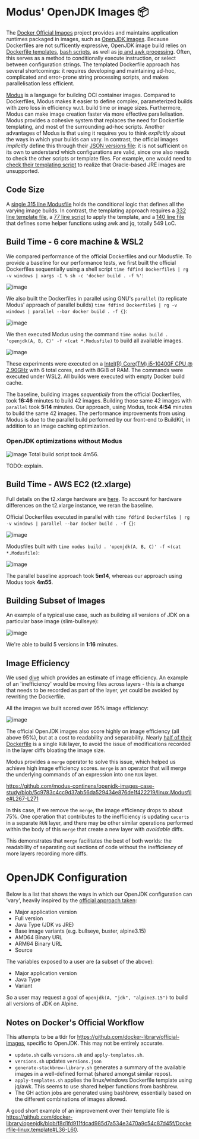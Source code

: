 # Modus' OpenJDK Images 📦

The [Docker Official Images](https://github.com/docker-library/official-images) project provides and maintains application runtimes packaged in images, such as [OpenJDK images](https://github.com/docker-library/openjdk). Because Dockerfiles are not sufficently expressive, OpenJDK image build relies on [Dockerfile templates](https://github.com/docker-library/openjdk/blob/c6190d5cbbefd5233c190561fda803f742ae8241/Dockerfile-linux.template), [bash scripts](https://github.com/docker-library/openjdk/blob/abebf9325fea4606b9759fb3b9257ea3eef40061/apply-templates.sh), as well as [jq and awk processing](https://github.com/docker-library/bashbrew/blob/master/scripts/jq-template.awk). Often, this serves as a method to conditionally execute instruction, or select between configuration strings. The templated Dockerfile approach has several shortcomings: it requires developing and maintaining ad-hoc, complicated and error-prone string processing scripts, and makes parallelisation less efficient.

[Modus](https://modus-continens.com) is a language for building OCI container images. Compared to Dockerfiles, Modus makes it easier to define complex, parameterized builds with zero loss in efficiency w.r.t. build time or image sizes. Furthermore, Modus can make image creation faster via more effective parallelisation. Modus provides a cohesive system that replaces the need for Dockerfile templating, and most of the surrounding ad-hoc scripts. Another advantages of Modus is that using it requires you to think *explicitly* about the ways in which your builds can vary. In contrast, the official images *implicitly* define this through their [JSON versions file](https://github.com/docker-library/openjdk/blob/master/versions.json): it is not sufficient on its own to understand which configurations are valid, since one also needs to check the other scripts or template files. For example, one would need to [check their templating script](https://github.com/docker-library/openjdk/blob/ce82579fcff27d724a50ceaa4f1c140ac0102f39/apply-templates.sh#L47-L49) to realize that Oracle-based JRE images are unsupported.

## Code Size

A [single 315 line Modusfile](./linux.Modusfile) holds the conditional logic that defines all the varying image builds. In contrast, the templating approach requires a [332 line template file](https://github.com/docker-library/openjdk/blob/c6190d5cbbefd5233c190561fda803f742ae8241/Dockerfile-linux.template), a [77 line script](https://github.com/docker-library/openjdk/blob/abebf9325fea4606b9759fb3b9257ea3eef40061/apply-templates.sh) to apply the template, and a [140 line file](https://github.com/docker-library/bashbrew/blob/master/scripts/jq-template.awk) that defines some helper functions using awk and jq, totally 549 LoC.

## Build Time - 6 core machine & WSL2

We compared performance of the official Dockerfiles and our Modusfile. To provide a baseline for our performance tests, we first built the official Dockerfiles sequentially using a shell script `time fdfind Dockerfile$ | rg -v windows | xargs -I % sh -c 'docker build . -f %'`:

![image](https://user-images.githubusercontent.com/46009390/152654516-7e6583ca-c52e-42f0-bad9-c89db768b2be.png)

We also built the Dockerfiles in parallel using GNU's `parallel` (to replicate Modus' approach of parallel builds) `time fdfind Dockerfile$ | rg -v windows | parallel --bar docker build . -f {}`:

![image](https://user-images.githubusercontent.com/46009390/153932239-203272f5-2347-40c2-80c3-2c9d9cb8b67f.png)

We then executed Modus using the command `time modus build . 'openjdk(A, B, C)' -f <(cat *.Modusfile)` to build all available images. 

![image](https://user-images.githubusercontent.com/46009390/153933632-b013dd69-04e1-4cd4-b668-7ffedb543d74.png)

These experiments were executed on a [Intel(R) Core(TM) i5-10400F CPU @ 2.90GHz](https://www.intel.co.uk/content/www/uk/en/products/sku/199278/intel-core-i510400f-processor-12m-cache-up-to-4-30-ghz/specifications.html) with 6 total cores, and with 8GiB of RAM.
The commands were executed under WSL2. All builds were executed with empty Docker build cache.

The baseline, building images _sequentially_ from the official Dockerfiles, took __16:46__ minutes to build 42 images. Building those same 42 images with `parallel` took **5:14** minutes.
Our approach, using Modus, took **4:54** minutes to build the same 42 images. The performance improvements from using Modus is due to the parallel build performed by our front-end to BuildKit, in addition to an image caching optimization.

### OpenJDK optimizations without Modus

![image](https://user-images.githubusercontent.com/46009390/154812068-780ec660-4613-4d32-916f-c4ee3a3a9ba1.png)
Total build script took 4m56.

TODO: explain.

## Build Time - AWS EC2 (t2.xlarge)

Full details on the t2.xlarge hardware are [here](https://aws.amazon.com/ec2/instance-types/t2/).
To account for hardware differences on the t2.xlarge instance, we reran the baseline.

Official Dockerfiles executed in parallel with `time fdfind Dockerfile$ | rg -v windows | parallel --bar docker build . -f {}`:

![image](https://user-images.githubusercontent.com/46009390/153929561-ec0f272c-2ea1-404c-a3df-4c0be80091e6.png)

Modusfiles built with `time modus build . 'openjdk(A, B, C)' -f <(cat *.Modusfile)`:

![image](https://user-images.githubusercontent.com/46009390/153930533-1e7ddee7-a1d3-44c8-bbce-89488cf0458f.png)

The parallel baseline approach took **5m14**, whereas our approach using Modus took **4m55**.


## Building Subset of Images

An example of a typical use case, such as building all versions of JDK on a particular base image (slim-bullseye):

![image](https://user-images.githubusercontent.com/46009390/153935512-c2122052-bae8-44e8-b7ae-2d7a7f3fa226.png)

We're able to build 5 versions in **1:16** minutes.

## Image Efficiency

We used [dive](https://github.com/wagoodman/dive) which provides an estimate of image efficiency. 
An example of an 'inefficiency' would be moving files across layers - this is a change that needs to be recorded as part of the layer, yet could be avoided by rewriting the Dockerfile.

All the images we built scored over 95% image efficiency:

![image](https://user-images.githubusercontent.com/46009390/152662059-67ecc65e-6b41-4dc8-b18a-082e98597bd5.png)

The official OpenJDK images also score highly on image efficiency (all above 95%), but at a cost to readability and separability.
Nearly [half of their Dockerfile](https://github.com/docker-library/openjdk/blob/ffcc4b9190be32ed7c4c92f6aa8fe2463da291d6/Dockerfile-linux.template#L187-L332) is a single `RUN` layer, to avoid the issue of modifications recorded in the layer diffs bloating the image size.

Modus provides a `merge` operator to solve this issue, which helped us achieve high image efficiency scores. `merge` is an operator that will merge the underlying commands of an expression into one `RUN` layer.

https://github.com/modus-continens/openjdk-images-case-study/blob/5c9783c4cc9d37ab56da529434e876de1f422219/linux.Modusfile#L267-L271

In this case, if we remove the `merge`, the image efficiency drops to about 75%. One operation that contributes to the inefficiency is updating `cacerts` in a separate `RUN` layer, and there may be other similar operations performed within the body of this `merge` that create a new layer with _avoidable_ diffs.

This demonstrates that `merge` facilitates the best of both worlds: the readability of separating out sections of code without the inefficiency of more layers recording more diffs.

# OpenJDK Configuration

Below is a list that shows the ways in which our OpenJDK configuration can 'vary', heavily inspired by the [official approach taken](https://github.com/docker-library/openjdk):
- Major application version
- Full version
- Java Type (JDK vs JRE)
- Base image variants (e.g. bullseye, buster, alpine3.15)
- AMD64 Binary URL
- ARM64 Binary URL
- Source

The variables exposed to a user are (a subset of the above):
- Major application version
- Java Type
- Variant

So a user may request a goal of `openjdk(A, "jdk", "alpine3.15")` to build all versions of JDK on Alpine.

## Notes on Docker's Official Workflow

This attempts to be a tldr for https://github.com/docker-library/official-images,
specific to OpenJDK.
This may not be entirely accurate.

- `update.sh` calls `versions.sh` and `apply-templates.sh`.
- `versions.sh` updates `versions.json`
- `generate-stackbrew-library.sh` generates a summary of the available
images in a well-defined format (shared amongst similar repos).
- `apply-templates.sh` applies the linux/windows Dockerfile template using
jq/awk. This seems to use shared helper functions from bashbrew.
- The GH action jobs are generated using bashbrew, essentially based on
the different combinations of images allowed.

A good short example of an improvement over their template file is https://github.com/docker-library/openjdk/blob/f8d1fd911fdcad985d7a534e3470a9c54c87d45f/Dockerfile-linux.template#L36-L60.
